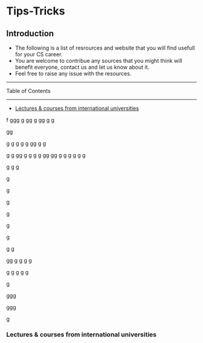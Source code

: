 # Tips-Tricks

## Introduction

- The following is a list of resrources and website that you will find usefull for your CS career.
- You are welcome to contribue any sources that you might think will benefit everyone, contact us and let us know about it.
- Feel free to raise any issue with the resources.

------------------------------

Table of Contents

------------------------------

- [Lectures & courses from international universities](#Lectures-&-courses-from-international-universities)









f
ggg
g
gg
g
gg
g
g

gg

g
g
g
g
g
gg
g
g

g
g
gg
g
g
g
g
gg
gg
g
g
g
g
g
g

g
g
g


g


g


g



g


g


g


g
g

gg
g
g
g
g

g
g
g
g
g



g

ggg


ggg


g







### Lectures & courses from international universities
